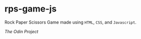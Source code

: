 # rps-game-js


Rock Paper Scissors Game made using `HTML`, `CSS`, and `Javascript`.

*The Odin Project*